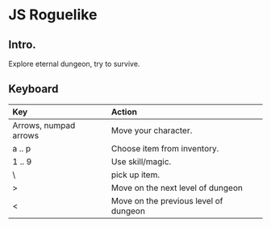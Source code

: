 # JS Roguelike

## Intro.

Explore eternal dungeon, try to survive.

## Keyboard

| Key                   | Action                                |
|:----------------------|:--------------------------------------|
| Arrows, numpad arrows | Move your character.                  |
| a .. p                | Choose item from inventory.           |
| 1 .. 9                | Use skill/magic.                      |
| \                     | pick up item.                         |
| >                     | Move on the next level of dungeon     |
| <                     | Move on the previous level of dungeon |
